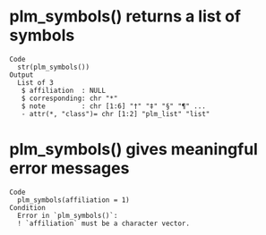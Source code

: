# plm_symbols() returns a list of symbols

    Code
      str(plm_symbols())
    Output
      List of 3
       $ affiliation  : NULL
       $ corresponding: chr "*"
       $ note         : chr [1:6] "†" "‡" "§" "¶" ...
       - attr(*, "class")= chr [1:2] "plm_list" "list"

# plm_symbols() gives meaningful error messages

    Code
      plm_symbols(affiliation = 1)
    Condition
      Error in `plm_symbols()`:
      ! `affiliation` must be a character vector.

